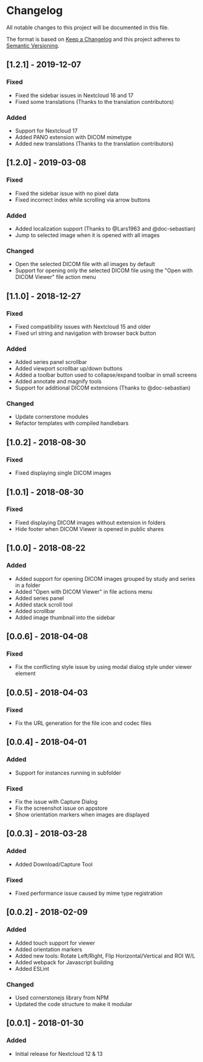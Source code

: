 # Changelog
All notable changes to this project will be documented in this file.

The format is based on [Keep a Changelog](http://keepachangelog.com/en/1.0.0/)
and this project adheres to [Semantic Versioning](http://semver.org/spec/v2.0.0.html).

## [1.2.1] - 2019-12-07

### Fixed
- Fixed the sidebar issues in Nextcloud 16 and 17
- Fixed some translations (Thanks to the translation contributors)

### Added
- Support for Nextcloud 17
- Added PANO extension with DICOM mimetype
- Added new translations (Thanks to the translation contributors)

## [1.2.0] - 2019-03-08

### Fixed
- Fixed the sidebar issue with no pixel data
- Fixed incorrect index while scrolling via arrow buttons

### Added
- Added localization support (Thanks to @Lars1963 and @doc-sebastian)
- Jump to selected image when it is opened with all images

### Changed
- Open the selected DICOM file with all images by default
- Support for opening only the selected DICOM file using the "Open with DICOM Viewer" file action menu


## [1.1.0] - 2018-12-27

### Fixed
- Fixed compatibility issues with Nextcloud 15 and older
- Fixed url string and navigation with browser back button

### Added
- Added series panel scrollbar
- Added viewport scrollbar up/down buttons
- Added a toolbar button used to collapse/expand toolbar in small screens
- Added annotate and magnify tools
- Support for additional DICOM extensions (Thanks to @doc-sebastian)

### Changed
- Update cornerstone modules
- Refactor templates with compiled handlebars


## [1.0.2] - 2018-08-30

### Fixed
- Fixed displaying single DICOM images


## [1.0.1] - 2018-08-30

### Fixed
- Fixed displaying DICOM images without extension in folders
- Hide footer when DICOM Viewer is opened in public shares


## [1.0.0] - 2018-08-22

### Added
- Added support for opening DICOM images grouped by study and series in a folder
- Added "Open with DICOM Viewer" in file actions menu
- Added series panel
- Added stack scroll tool
- Added scrollbar
- Added image thumbnail into the sidebar


## [0.0.6] - 2018-04-08

### Fixed
- Fix the conflicting style issue by using modal dialog style under viewer element


## [0.0.5] - 2018-04-03

### Fixed
- Fix the URL generation for the file icon and codec files


## [0.0.4] - 2018-04-01

### Added
- Support for instances running in subfolder

### Fixed
- Fix the issue with Capture Dialog
- Fix the screenshot issue on appstore
- Show orientation markers when images are displayed


## [0.0.3] - 2018-03-28
### Added
- Added Download/Capture Tool

### Fixed
- Fixed performance issue caused by mime type registration


## [0.0.2] - 2018-02-09

### Added
- Added touch support for viewer
- Added orientation markers
- Added new tools:  Rotate Left/Right, Flip Horizontal/Vertical and ROI W/L
- Added webpack for Javascript building
- Added ESLint

### Changed
- Used cornerstonejs library from NPM
- Updated the code structure to make it modular


## [0.0.1] - 2018-01-30
### Added
- Initial release for Nextcloud 12 & 13
